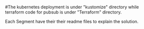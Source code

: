 #The kubernetes deployment is under "kustomize" directory while terraform code for pubsub is under "Terraform" directory.

Each Segment have their their readme files to explain the solution.